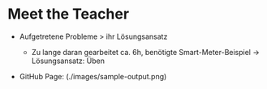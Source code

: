 # Meet the Teacher


* Aufgetretene Probleme > ihr Lösungsansatz
  * Zu lange daran gearbeitet ca. 6h, benötigte Smart-Meter-Beispiel -> Lösungsansatz: Üben

* GitHub Page: (./images/sample-output.png)

